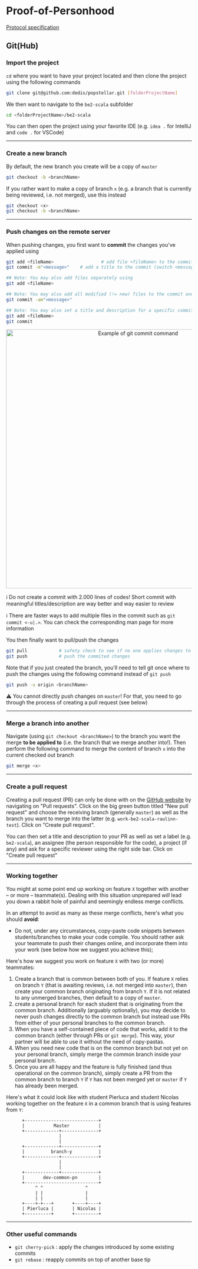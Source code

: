 # Proof-of-Personhood

[Protocol specification](protocol.md)

## Git(Hub)

### Import the project

`cd` where you want to have your project located and then clone the project using the following commands

```bash
git clone git@github.com:dedis/popstellar.git [folderProjectName]
```

We then want to navigate to the `be2-scala` subfolder

```bash
cd <folderProjectName>/be2-scala
```

You can then open the project using your favorite IDE (e.g. `idea .` for IntelliJ and `code .` for VSCode)

---

### Create a new branch

By default, the new branch you create will be a copy of `master`

```bash
git checkout -b <branchName>
```

If you rather want to make a copy of branch `x` (e.g. a branch that is currently being reviewed, i.e. not merged), use this instead

```bash
git checkout <x>
git checkout -b <branchName>
```

---

### Push changes on the remote server

When pushing changes, you first want to **commit** the changes you've applied using

```bash
git add <fileName>					# add file <fileName> to the commit
git commit -m"<message>"    # add a title to the commit (switch <message> for the actual message)

## Note: You may also add files separately using
git add <fileName>

## Note: You may also add all modified (!= new) files to the commit and set a title using
git commit -am"<message>"

## Note: You may also set a title and description for a specific commit using your favorite IDE (obviously doom emacs ^^). Then save and quit
git add <fileName>
git commit
```

<div align="center">
  <img alt="Example of git commit command" src="images/example-git-commit.png" width="700" />
</div>

:information_source: Do not create a commit with 2.000 lines of codes! Short commit with meaningful titles/description are way better and way easier to review

:information_source: There are faster ways to add multiple files in the commit such as `git commit <-u|.>`. You can check the corresponding man page for more information 

You then finally want to pull/push the changes

```bash
git pull			# safety check to see if no one applies changes to your branch in your absence
git push			# push the commited changes
```

Note that if you just created the branch, you'll need to tell git once where to push the changes using the following command instead of `git push`

```bash
git push -u origin <branchName>
```

:warning: You cannot directly push changes on `master`! For that, you need to go through the process of creating a pull request (see below)

---

### Merge a branch into another

Navigate (using `git checkout <branchName>`) to the branch you want the merge **to be applied to** (i.e. the branch that we merge another into!). Then perform the following command to merge the content of branch `x` into the current checked out branch

```bash
git merge <x>
```

---

### Create a pull request

Creating a pull request (PR) can only be done with on the [GitHub website](https://github.com/dedis/popstellar/pulls) by navigating on "Pull requests". Click on the big green button titled "New pull request" and choose the receiving branch (generally `master`) as well as the branch you want to merge into the latter (e.g. `work-be2-scala-raulinn-test`). Click on "Create pull request".

You can then set a title and description to your PR as well as set a label (e.g. `be2-scala`), an assignee (the person responsible for the code), a project (if any) and ask for a specific reviewer using the right side bar. Click on "Create pull request"


---

### Working together

You might at some point end up working on feature `X` together with another – or more – teammate(s). Dealing with this situation unprepared *will* lead you down a rabbit hole of painful and seemingly endless merge conflicts. 

In an attempt to avoid as many as these merge conflicts, here's what you should **avoid**:
- Do not, under any circumstances, copy-paste code snippets between students/branches to make your code compile. You should rather ask your teammate to push their changes online, and incorporate them into your work (see below how we suggest you achieve this);

Here's how we suggest you work on feature `X` with two (or more) teammates:
1. Create a branch that is common between both of you. If feature `X` relies on branch `Y` (that is awaiting reviews, i.e. not merged into `master`), then create your common branch originating from branch `Y`. If it is not related to any unmerged branches, then default to a copy of `master`.
2. create a personal branch for each student that is originating from the common branch. Additionally (arguably optionally), you may decide to never push changes directly to the common branch but instead use PRs from either of your personal branches to the common branch.
3. When you have a self-contained piece of code that works, add it to the common branch (either through PRs or `git merge`). This way, your partner will be able to use it without the need of copy-pastas.
4. When you need new code that is on the common branch but not yet on your personal branch, simply merge the common branch inside your personal branch.
5. Once you are all happy and the feature is fully finished (and thus operational on the common branch), simply create a PR from the common branch to branch `Y` if `Y` has not been merged yet or `master` if `Y` has already been merged.

Here's what it could look like with student Pierluca and student Nicolas working together on the feature `X` in a common branch that is using features from `Y`:

```
      +----------------------------+
      |           Master           |
      +-------------+--------------+
                    |
                    |
      +-------------+--------------+
      |          branch-y          |
      +-------------+--------------+
                    |
                    |
      +-------------+--------------+
      |       dev-common-pn        |
      +----------------------------+
           ^ ^                ^
           | |                | 
           | |                |
      +----+-+---+       +----+----+
      | Pierluca |       | Nicolas |
      +----------+       +---------+
```


---

### Other useful commands

- `git cherry-pick` : apply the changes introduced by some existing commits
- `git rebase` : reapply commits on top of another base tip

